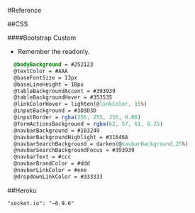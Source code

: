 #Reference 

##CSS

####Bootstrap Custom
* Remember the readonly.

```css
  @bodyBackground = #252123
  @textColor = #AAA
  @baseFontSize = 13px
  @baseLineHeight = 18px
  @tableBackgroundAccent = #393939
  @tableBackgroundHover = #353535
  @linkColorHover = lighten(@linkColor, 15%)
  @inputBackground = #3D3D3D
  @inputBorder = rgba(255, 255, 255, 0.08)
  @formActionsBackground = rgba(62, 57, 61, 0.25)
  @navbarBackground = #103249
  @navbarBackgroundHighlight = #31646A
  @navbarSearchBackground = darken(@navbarBackground,25%)
  @navbarSearchBackgroundFocus = #393939
  @navbarText = #ccc
  @navbarBrandColor = #ddd
  @navbarLinkColor = #eee
  @dropdownLinkColor = #333333
```

##Heroku

`"socket.io": "~0.9.6"`
